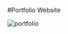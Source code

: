 #Portfolio Website

![portfolio](https://github.com/piyushverma2001/Portfolio_Website/assets/76246211/450aa9af-d5ba-4fba-8dbd-56d9de458ff2)
